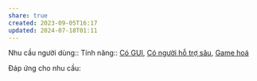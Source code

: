 ```yaml
---
share: true
created: 2023-09-05T16:17
updated: 2024-07-18T01:11
---
```

Nhu cầu người dùng::
Tính năng:: [Có GUI](../../3%20T%C3%ADnh%20n%C4%83ng/Giao%20di%E1%BB%87n/C%C3%B3%20GUI.md), [Có người hỗ trợ sâu](../../3%20T%C3%ADnh%20n%C4%83ng/Kh%C3%A1c/C%C3%B3%20ng%C6%B0%E1%BB%9Di%20h%E1%BB%97%20tr%E1%BB%A3%20s%C3%A2u.md), [Game hoá](../../3%20T%C3%ADnh%20n%C4%83ng/Kh%C3%A1c/Game%20ho%C3%A1.md)

Đáp ứng cho nhu cầu:
